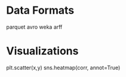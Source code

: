 Data Formats
==========
parquet
avro
weka arff


Visualizations
==============
plt.scatter(x,y)
sns.heatmap(corr, annot=True)